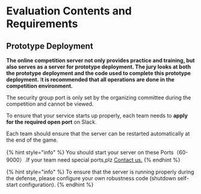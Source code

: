 # Evaluation Contents and Requirements

## Prototype Deployment

**The online competition server not only provides practice and training, but also serves as a server for prototype deployment. The jury looks at both the prototype deployment and the code used to complete this prototype deployment.** I**t is recommended that all operations are done in the competition environment.**&#x20;

The security group port is only set by the organizing committee during the competition and cannot be viewed.

To ensure that your service starts up properly, each team needs to **apply for the required open port** on Slack.

Each team should ensure that the server can be restarted automatically at the end of the game.

{% hint style="info" %}
You should start your server on these Ports（60-9000）.If your team need special ports,plz [Contact us.](../../../tech-support/online-support.md)
{% endhint %}

{% hint style="info" %}
To ensure that the server is running properly during the defense, please configure your own robustness code (shutdown self-start configuration).
{% endhint %}
